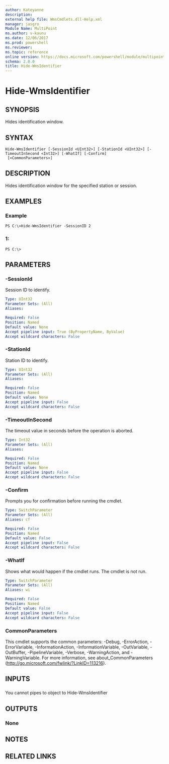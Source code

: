 ```yaml
---
author: Kateyanne
description: 
external help file: WmsCmdlets.dll-Help.xml
manager: jasgro
Module Name: MultiPoint
ms.author: v-kaunu
ms.date: 12/06/2017
ms.prod: powershell
ms.reviewer: 
ms.topic: reference
online version: https://docs.microsoft.com/powershell/module/multipoint/hide-wmsidentifier?view=windowsserver2012r2-ps&wt.mc_id=ps-gethelp
schema: 2.0.0
title: Hide-WmsIdentifier
---
```


# Hide-WmsIdentifier

## SYNOPSIS
Hides identification window.

## SYNTAX

```
Hide-WmsIdentifier [-SessionId <UInt32>] [-StationId <UInt32>] [-TimeoutInSecond <Int32>] [-WhatIf] [-Confirm]
 [<CommonParameters>]
```

## DESCRIPTION
Hides identification window for the specified station or session.

## EXAMPLES

### Example
```
PS C:\>Hide-WmsIdentifier -SessionID 2
```

### 1:
```
PS C:\>
```

## PARAMETERS

### -SessionId
Session ID to identify.

```yaml
Type: UInt32
Parameter Sets: (All)
Aliases: 

Required: False
Position: Named
Default value: None
Accept pipeline input: True (ByPropertyName, ByValue)
Accept wildcard characters: False
```

### -StationId
Station ID to identify.

```yaml
Type: UInt32
Parameter Sets: (All)
Aliases: 

Required: False
Position: Named
Default value: None
Accept pipeline input: False
Accept wildcard characters: False
```

### -TimeoutInSecond
The timeout value in seconds before the operation is aborted.

```yaml
Type: Int32
Parameter Sets: (All)
Aliases: 

Required: False
Position: Named
Default value: None
Accept pipeline input: False
Accept wildcard characters: False
```

### -Confirm
Prompts you for confirmation before running the cmdlet.

```yaml
Type: SwitchParameter
Parameter Sets: (All)
Aliases: cf

Required: False
Position: Named
Default value: False
Accept pipeline input: False
Accept wildcard characters: False
```

### -WhatIf
Shows what would happen if the cmdlet runs.
The cmdlet is not run.

```yaml
Type: SwitchParameter
Parameter Sets: (All)
Aliases: wi

Required: False
Position: Named
Default value: False
Accept pipeline input: False
Accept wildcard characters: False
```

### CommonParameters
This cmdlet supports the common parameters: -Debug, -ErrorAction, -ErrorVariable, -InformationAction, -InformationVariable, -OutVariable, -OutBuffer, -PipelineVariable, -Verbose, -WarningAction, and -WarningVariable. For more information, see about_CommonParameters (http://go.microsoft.com/fwlink/?LinkID=113216).

## INPUTS

###  
You cannot pipes to object to Hide-WmsIdentifier

## OUTPUTS

### None

## NOTES

## RELATED LINKS

